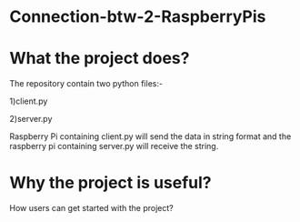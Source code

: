 # Connection-btw-2-RaspberryPis

# What the project does?

The repository contain two python files:-

1)client.py

2)server.py

Raspberry Pi containing client.py will send the data in string format and the raspberry pi containing server.py will receive the string.


# Why the project is useful?


How users can get started with the project?
